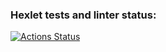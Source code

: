### Hexlet tests and linter status:
[![Actions Status](https://github.com/dserobabin/backend-project-4/workflows/hexlet-check/badge.svg)](https://github.com/dserobabin/backend-project-4/actions)